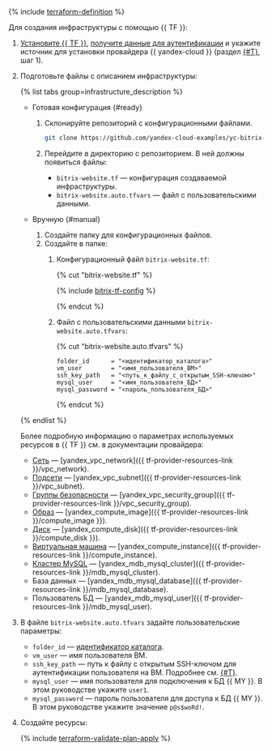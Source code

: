 {% include [terraform-definition](./terraform-definition.md) %}

Для создания инфраструктуры c помощью {{ TF }}:

1. [Установите {{ TF }}](../../tutorials/infrastructure-management/terraform-quickstart.md#install-terraform), [получите данные для аутентификации](../../tutorials/infrastructure-management/terraform-quickstart.md#get-credentials) и укажите источник для установки провайдера {{ yandex-cloud }} (раздел [{#T}](../../tutorials/infrastructure-management/terraform-quickstart.md#configure-provider), шаг 1).
1. Подготовьте файлы с описанием инфраструктуры:

   {% list tabs group=infrastructure_description %}

   - Готовая конфигурация {#ready}
 
     1. Склонируйте репозиторий с конфигурационными файлами.

        ```bash
        git clone https://github.com/yandex-cloud-examples/yc-bitrix-website.git
        ```

     1. Перейдите в директорию с репозиторием. В ней должны появиться файлы:
        * `bitrix-website.tf` — конфигурация создаваемой инфраструктуры.
        * `bitrix-website.auto.tfvars` — файл с пользовательскими данными.

   - Вручную {#manual}

     1. Создайте папку для конфигурационных файлов.
     1. Создайте в папке:
        1. Конфигурационный файл `bitrix-website.tf`:

           {% cut "bitrix-website.tf" %}

           {% include [bitrix-tf-config](../../_includes/web/bitrix-tf-config.md) %}

           {% endcut %}

        1. Файл с пользовательскими данными `bitrix-website.auto.tfvars`:

           {% cut "bitrix-website.auto.tfvars" %}

           ```hcl
           folder_id      = "<идентификатор_каталога>"
           vm_user        = "<имя_пользователя_ВМ>"
           ssh_key_path   = "<путь_к_файлу_с_открытым_SSH-ключом>"
           mysql_user     = "<имя_пользователя_БД>"
           mysql_password = "<пароль_пользователя_БД>"
           ```

           {% endcut %}

   {% endlist %}

   Более подробную информацию о параметрах используемых ресурсов в {{ TF }} см. в документации провайдера:

   * [Сеть](../../vpc/concepts/network.md#network) — [yandex_vpc_network]({{ tf-provider-resources-link }}/vpc_network).
   * [Подсети](../../vpc/concepts/network.md#subnet) — [yandex_vpc_subnet]({{ tf-provider-resources-link }}/vpc_subnet).
   * [Группы безопасности](../../vpc/concepts/security-groups.md) — [yandex_vpc_security_group]({{ tf-provider-resources-link }}/vpc_security_group).
   * [Образ](../../compute/concepts/image.md) — [yandex_compute_image]({{ tf-provider-resources-link }}/compute_image }}).
   * [Диск](../../compute/concepts/disk.md) — [yandex_compute_disk]({{ tf-provider-resources-link }}/compute_disk }}).
   * [Виртуальная машина](../../compute/concepts/vm.md) — [yandex_compute_instance]({{ tf-provider-resources-link }}/compute_instance).
   * [Кластер MySQL](../../managed-mysql/concepts/index.md) — [yandex_mdb_mysql_cluster]({{ tf-provider-resources-link }}/mdb_mysql_cluster).
   * База данных — [yandex_mdb_mysql_database]({{ tf-provider-resources-link }}/mdb_mysql_database).
   * Пользователь БД — [yandex_mdb_mysql_user]({{ tf-provider-resources-link }}/mdb_mysql_user).

1. В файле `bitrix-website.auto.tfvars` задайте пользовательские параметры:
   * `folder_id` — [идентификатор каталога](../../resource-manager/operations/folder/get-id.md).
   * `vm_user` — имя пользователя ВМ.
   * `ssh_key_path` — путь к файлу с открытым SSH-ключом для аутентификации пользователя на ВМ. Подробнее см. [{#T}](../../compute/operations/vm-connect/ssh.md#creating-ssh-keys).
   * `mysql_user` — имя пользователя для подключения к БД {{ MY }}. В этом руководстве укажите `user1`.
   * `mysql_password` — пароль пользователя для доступа к БД {{ MY }}. В этом руководстве укажите значение `p@s$woRd!`.
1. Создайте ресурсы:

   {% include [terraform-validate-plan-apply](./terraform-validate-plan-apply.md) %}